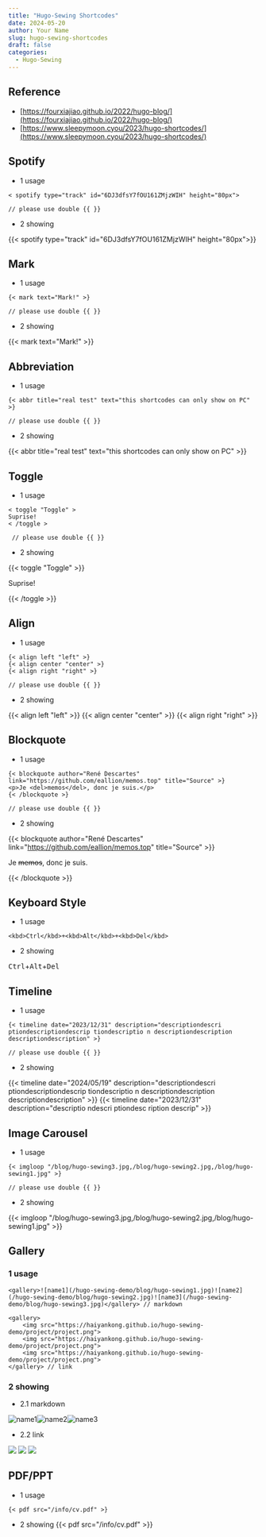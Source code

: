 ```yaml
---
title: "Hugo-Sewing Shortcodes"
date: 2024-05-20
author: Your Name
slug: hugo-sewing-shortcodes
draft: false
categories:
  - Hugo-Sewing
---
```


## Reference

- [https://fourxiajiao.github.io/2022/hugo-blog/](https://fourxiajiao.github.io/2022/hugo-blog/)
- [https://www.sleepymoon.cyou/2023/hugo-shortcodes/](https://www.sleepymoon.cyou/2023/hugo-shortcodes/)

## Spotify
-   1 usage

```
< spotify type="track" id="6DJ3dfsY7fOU161ZMjzWIH" height="80px">

// please use double {{ }}
```

-   2 showing

{{< spotify type="track" id="6DJ3dfsY7fOU161ZMjzWIH" height="80px">}}


## Mark

-   1 usage

```
{< mark text="Mark!" >} 

// please use double {{ }}
```

-   2 showing

{{< mark text="Mark!" >}}


## Abbreviation

- 1 usage

```
{< abbr title="real test" text="this shortcodes can only show on PC" >} 

// please use double {{ }}
```

- 2 showing

{{< abbr title="real test" text="this shortcodes can only show on PC" >}}


## Toggle

- 1 usage

```
< toggle "Toggle" >
Suprise!
< /toggle >

 // please use double {{ }}
```

- 2 showing

{{< toggle "Toggle" >}}

Suprise!

{{< /toggle >}}


## Align

- 1 usage

```
{< align left "left" >}
{< align center "center" >}
{< align right "right" >}

// please use double {{ }}
```

- 2 showing

{{< align left "left" >}}
{{< align center "center" >}}
{{< align right "right" >}}



## Blockquote

- 1 usage

```
{< blockquote author="René Descartes" link="https://github.com/eallion/memos.top" title="Source" >}
<p>Je <del>memos</del>, donc je suis.</p>
{< /blockquote >}

// please use double {{ }}
```

- 2 showing

{{< blockquote author="René Descartes" link="https://github.com/eallion/memos.top" title="Source" >}}

<p>Je <del>memos</del>, donc je suis.</p>

{{< /blockquote >}}


## Keyboard Style

- 1 usage

```
<kbd>Ctrl</kbd>+<kbd>Alt</kbd>+<kbd>Del</kbd>
```

- 2 showing

<kbd>Ctrl</kbd>+<kbd>Alt</kbd>+<kbd>Del</kbd>


## Timeline

- 1 usage

```
{< timeline date="2023/12/31" description="descriptiondescri ptiondescriptiondescrip tiondescriptio n descriptiondescription descriptiondescription" >}

// please use double {{ }}
```

- 2 showing

{{< timeline date="2024/05/19" description="descriptiondescri ptiondescriptiondescrip tiondescriptio n descriptiondescription descriptiondescription" >}}
{{< timeline date="2023/12/31" description="descriptio ndescri ptiondesc ription descrip" >}}

## Image Carousel

- 1 usage

```
{< imgloop "/blog/hugo-sewing3.jpg,/blog/hugo-sewing2.jpg,/blog/hugo-sewing1.jpg" >}

// please use double {{ }}
```

- 2 showing


{{< imgloop "/blog/hugo-sewing3.jpg,/blog/hugo-sewing2.jpg,/blog/hugo-sewing1.jpg" >}}

## Gallery

### 1 usage

```
<gallery>![name1](/hugo-sewing-demo/blog/hugo-sewing1.jpg)![name2](/hugo-sewing-demo/blog/hugo-sewing2.jpg)![name3](/hugo-sewing-demo/blog/hugo-sewing3.jpg)</gallery> // markdown

<gallery>
    <img src="https://haiyankong.github.io/hugo-sewing-demo/project/project.png">
	<img src="https://haiyankong.github.io/hugo-sewing-demo/project/project.png">
	<img src="https://haiyankong.github.io/hugo-sewing-demo/project/project.png">
</gallery> // link
```

### 2 showing

- 2.1 markdown

<gallery>![name1](/hugo-sewing-demo/blog/hugo-sewing1.jpg)![name2](/hugo-sewing-demo/blog/hugo-sewing2.jpg)![name3](/hugo-sewing-demo/blog/hugo-sewing3.jpg)</gallery>

- 2.2 link

<gallery>
    <img src="https://haiyankong.github.io/hugo-sewing-demo/project/project.png">
	<img src="https://haiyankong.github.io/hugo-sewing-demo/project/project.png">
	<img src="https://haiyankong.github.io/hugo-sewing-demo/project/project.png">
</gallery>



## PDF/PPT

- 1 usage
```
{< pdf src="/info/cv.pdf" >}
```

- 2 showing
{{< pdf src="/info/cv.pdf" >}}
